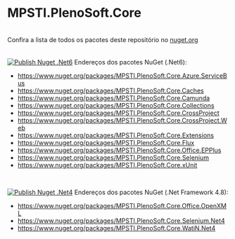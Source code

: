 # MPSTI.PlenoSoft.Core
\
Confira a lista de todos os pacotes deste repositório no [nuget.org](https://www.nuget.org/profiles/mercadopleno.com.br)
\
\
\
[![Publish Nuget .Net6](https://github.com/Mercado-Pleno/MPSTI.PlenoSoft.Core/actions/workflows/publish-nuget-net6.yml/badge.svg)](https://github.com/Mercado-Pleno/MPSTI.PlenoSoft.Core/actions/workflows/publish-nuget-net6.yml)
Endereços dos pacotes NuGet (.Net6):
- https://www.nuget.org/packages/MPSTI.PlenoSoft.Core.Azure.ServiceBus
- https://www.nuget.org/packages/MPSTI.PlenoSoft.Core.Caches
- https://www.nuget.org/packages/MPSTI.PlenoSoft.Core.Camunda
- https://www.nuget.org/packages/MPSTI.PlenoSoft.Core.Collections
- https://www.nuget.org/packages/MPSTI.PlenoSoft.Core.CrossProject
- https://www.nuget.org/packages/MPSTI.PlenoSoft.Core.CrossProject.Web
- https://www.nuget.org/packages/MPSTI.PlenoSoft.Core.Extensions
- https://www.nuget.org/packages/MPSTI.PlenoSoft.Core.Flux
- https://www.nuget.org/packages/MPSTI.PlenoSoft.Core.Office.EPPlus
- https://www.nuget.org/packages/MPSTI.PlenoSoft.Core.Selenium
- https://www.nuget.org/packages/MPSTI.PlenoSoft.Core.xUnit

<br/>

[![Publish Nuget .Net4](https://github.com/Mercado-Pleno/MPSTI.PlenoSoft.Core/actions/workflows/publish-nuget-net4.yml/badge.svg)](https://github.com/Mercado-Pleno/MPSTI.PlenoSoft.Core/actions/workflows/publish-nuget-net4.yml)
Endereços dos pacotes NuGet (.Net Framework 4.8):
- https://www.nuget.org/packages/MPSTI.PlenoSoft.Core.Office.OpenXML
- https://www.nuget.org/packages/MPSTI.PlenoSoft.Core.Selenium.Net4
- https://www.nuget.org/packages/MPSTI.PlenoSoft.Core.WatiN.Net4



